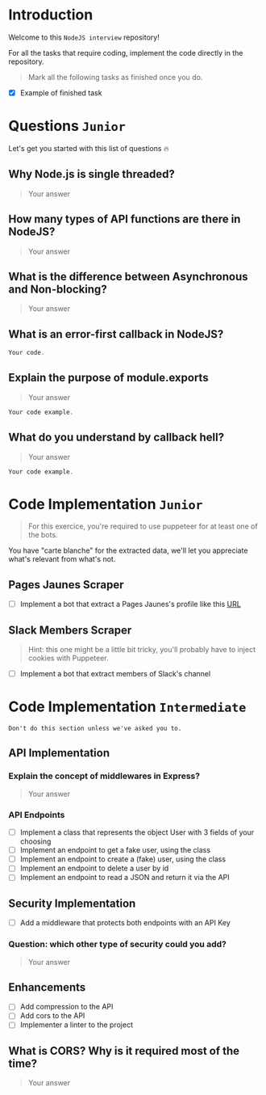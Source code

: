 # Introduction

Welcome to this `NodeJS interview` repository!

For all the tasks that require coding, implement the code directly in the repository.

> Mark all the following tasks as finished once you do.

- [x] Example of finished task


# Questions `Junior`
Let's get you started with this list of questions 🔥

## Why Node.js is single threaded?
> Your answer

## How many types of API functions are there in NodeJS?
> Your answer

## What is the difference between Asynchronous and Non-blocking?
> Your answer

## What is an error-first callback in NodeJS?
```js
Your code.
```

## Explain the purpose of module.exports
> Your answer

```js
Your code example.
```

## What do you understand by callback hell?
> Your answer

```js
Your code example.
```
# Code Implementation `Junior`
> For this exercice, you're required  to use puppeteer for at least one of the bots.

You have "carte blanche" for the extracted data, we'll let you appreciate what's relevant from what's not.

## Pages Jaunes Scraper
 - [ ] Implement a bot that extract a Pages Jaunes's profile like this [URL](https://www.pagesjaunes.fr/siret/87840067000013)

## Slack Members Scraper
> Hint: this one might be a little bit tricky, you'll probably have to inject cookies with Puppeteer.

 - [ ] Implement a bot that extract members of Slack's channel

# Code Implementation `Intermediate`
`Don't do this section unless we've asked you to.`

## API Implementation
### Explain the concept of middlewares in Express?
> Your answer

### API Endpoints
- [ ] Implement a class that represents the object User with 3 fields of your choosing
- [ ] Implement an endpoint to get a fake user, using the class
- [ ] Implement an endpoint to create a (fake) user, using the class
- [ ] Implement an endpoint to delete a user by id
- [ ] Implement an endpoint to read a JSON and return it via the API

## Security Implementation
- [ ] Add a middleware that protects both endpoints with an API Key

### Question: which other type of security could you add?
> Your answer

## Enhancements
- [ ] Add compression to the API
- [ ] Add cors to the API
- [ ] Implementer a linter to the project

## What is CORS? Why is it required most of the time?
> Your answer

